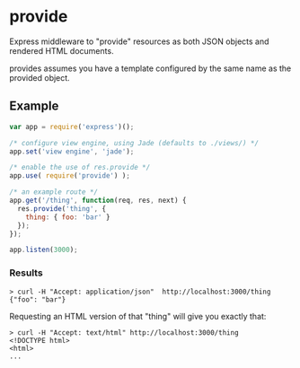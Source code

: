 provide
=======

Express middleware to "provide" resources as both JSON objects and rendered HTML documents.

provides assumes you have a template configured by the same name as the provided object.

## Example
```javascript
var app = require('express')();

/* configure view engine, using Jade (defaults to ./views/) */
app.set('view engine', 'jade');

/* enable the use of res.provide */
app.use( require('provide') );

/* an example route */
app.get('/thing', function(req, res, next) {
  res.provide('thing', {
    thing: { foo: 'bar' }
  });
});

app.listen(3000);

```

### Results
```
> curl -H "Accept: application/json"  http://localhost:3000/thing
{"foo": "bar"}
```
Requesting an HTML version of that "thing" will give you exactly that:
```
> curl -H "Accept: text/html" http://localhost:3000/thing
<!DOCTYPE html>
<html>
...
```
